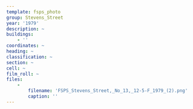 ```yaml
---
template: fsps_photo
group: Stevens_Street
year: '1979'
description: ~
buildings:
    - ''
coordinates: ~
heading: ~
classification: ~
section: ~
cell: ~
film_roll: ~
files:
    -
        filename: 'FSPS_Stevens_Street,_No_13,_12-5-F_1979_(2).png'
        caption: ''
---
```

